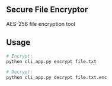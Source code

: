 ## Secure File Encryptor
AES-256 file encryption tool

## Usage
```bash
# Encrypt:
python cli_app.py encrypt file.txt

# Decrypt:
python cli_app.py decrypt file.txt.enc
